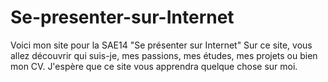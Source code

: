 # Se-presenter-sur-Internet
Voici mon site pour la SAE14 "Se présenter sur Internet"
Sur ce site, vous allez découvrir qui suis-je, mes passions, mes études, mes projets ou bien mon CV.
J'espère que ce site vous apprendra quelque chose sur moi.
